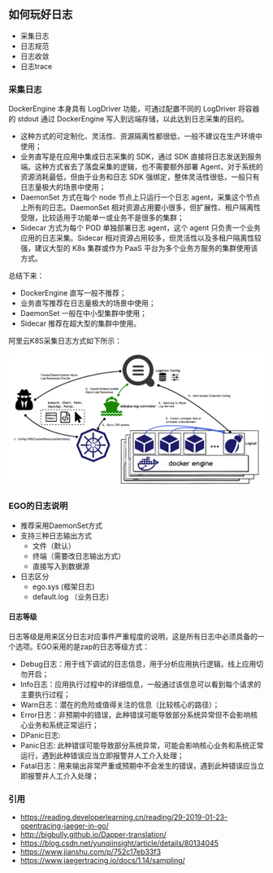 ## 如何玩好日志

* 采集日志
* 日志规范
* 日志收敛
* 日志trace

### 采集日志

DockerEngine 本身具有 LogDriver 功能，可通过配置不同的 LogDriver 将容器的 stdout 通过 DockerEngine 写入到远端存储，以此达到日志采集的目的。

* 这种方式的可定制化、灵活性、资源隔离性都很低，一般不建议在生产环境中使用；
* 业务直写是在应用中集成日志采集的 SDK，通过 SDK 直接将日志发送到服务端。这种方式省去了落盘采集的逻辑，也不需要额外部署 Agent，对于系统的资源消耗最低，但由于业务和日志 SDK
  强绑定，整体灵活性很低，一般只有日志量极大的场景中使用；
* DaemonSet 方式在每个 node 节点上只运行一个日志 agent，采集这个节点上所有的日志。DaemonSet 相对资源占用要小很多，但扩展性、租户隔离性受限，比较适用于功能单一或业务不是很多的集群；
* Sidecar 方式为每个 POD 单独部署日志 agent，这个 agent 只负责一个业务应用的日志采集。Sidecar 相对资源占用较多，但灵活性以及多租户隔离性较强，建议大型的 K8s 集群或作为 PaaS
  平台为多个业务方服务的集群使用该方式。

总结下来：

* DockerEngine 直写一般不推荐；
* 业务直写推荐在日志量极大的场景中使用；
* DaemonSet 一般在中小型集群中使用；
* Sidecar 推荐在超大型的集群中使用。

阿里云K8S采集日志方式如下所示：

![img.png](../../images/collectlogger.png)

### EGO的日志说明

* 推荐采用DaemonSet方式
* 支持三种日志输出方式
    * 文件（默认）
    * 终端（需要改日志输出方式）
    * 直接写入到数据源
* 日志区分
    * ego.sys      (框架日志)
    * default.log （业务日志）

#### 日志等级
日志等级是用来区分日志对应事件严重程度的说明，这是所有日志中必须具备的一个选项。EGO采用的是zap的日志等级方式：
* Debug日志：用于线下调试的日志信息，用于分析应用执行逻辑，线上应用切勿开启；
* Info日志：应用执行过程中的详细信息，一般通过该信息可以看到每个请求的主要执行过程；
* Warn日志：潜在的危险或值得关注的信息（比较核心的路径）；
* Error日志：非预期中的错误，此种错误可能导致部分系统异常但不会影响核心业务和系统正常运行；
* DPanic日志:
* Panic日志: 此种错误可能导致部分系统异常，可能会影响核心业务和系统正常运行，遇到此种错误应当立即报警并人工介入处理；
* Fatal日志：用来输出非常严重或预期中不会发生的错误，遇到此种错误应当立即报警并人工介入处理；


### 引用

* https://reading.developerlearning.cn/reading/29-2019-01-23-opentracing-jaeger-in-go/
* http://bigbully.github.io/Dapper-translation/
* https://blog.csdn.net/yunqiinsight/article/details/80134045
* https://www.jianshu.com/p/752c17eb33f3
* https://www.jaegertracing.io/docs/1.14/sampling/

